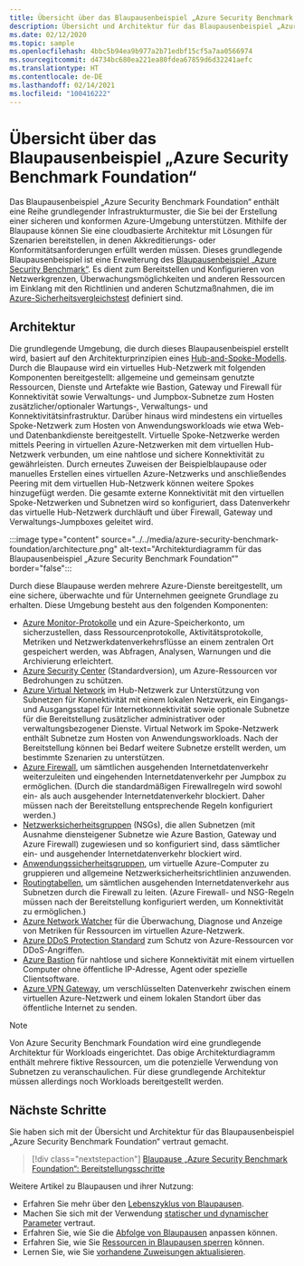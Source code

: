 ```yaml
---
title: Übersicht über das Blaupausenbeispiel „Azure Security Benchmark Foundation“
description: Übersicht und Architektur für das Blaupausenbeispiel „Azure Security Benchmark Foundation“.
ms.date: 02/12/2020
ms.topic: sample
ms.openlocfilehash: 4bbc5b94ea9b977a2b71edbf15cf5a7aa0566974
ms.sourcegitcommit: d4734bc680ea221ea80fdea67859d6d32241aefc
ms.translationtype: HT
ms.contentlocale: de-DE
ms.lasthandoff: 02/14/2021
ms.locfileid: "100416222"
---
```

# <a name="overview-of-the-azure-security-benchmark-foundation-blueprint-sample"></a>Übersicht über das Blaupausenbeispiel „Azure Security Benchmark Foundation“

Das Blaupausenbeispiel „Azure Security Benchmark Foundation“ enthält eine Reihe grundlegender Infrastrukturmuster, die Sie bei der Erstellung einer sicheren und konformen Azure-Umgebung unterstützen. Mithilfe der Blaupause können Sie eine cloudbasierte Architektur mit Lösungen für Szenarien bereitstellen, in denen Akkreditierungs- oder Konformitätsanforderungen erfüllt werden müssen. Dieses grundlegende Blaupausenbeispiel ist eine Erweiterung des [Blaupausenbeispiel „Azure Security Benchmark“](../azure-security-benchmark/index.md). Es dient zum Bereitstellen und Konfigurieren von Netzwerkgrenzen, Überwachungsmöglichkeiten und anderen Ressourcen im Einklang mit den Richtlinien und anderen Schutzmaßnahmen, die im [Azure-Sicherheitsvergleichstest](../../../../security/benchmarks/index.yml) definiert sind.

## <a name="architecture"></a>Architektur

Die grundlegende Umgebung, die durch dieses Blaupausenbeispiel erstellt wird, basiert auf den Architekturprinzipien eines [Hub-and-Spoke-Modells](/azure/architecture/reference-architectures/hybrid-networking/hub-spoke).
Durch die Blaupause wird ein virtuelles Hub-Netzwerk mit folgenden Komponenten bereitgestellt: allgemeine und gemeinsam genutzte Ressourcen, Dienste und Artefakte wie Bastion, Gateway und Firewall für Konnektivität sowie Verwaltungs- und Jumpbox-Subnetze zum Hosten zusätzlicher/optionaler Wartungs-, Verwaltungs- und Konnektivitätsinfrastruktur. Darüber hinaus wird mindestens ein virtuelles Spoke-Netzwerk zum Hosten von Anwendungsworkloads wie etwa Web- und Datenbankdienste bereitgestellt. Virtuelle Spoke-Netzwerke werden mittels Peering in virtuellen Azure-Netzwerken mit dem virtuellen Hub-Netzwerk verbunden, um eine nahtlose und sichere Konnektivität zu gewährleisten. Durch erneutes Zuweisen der Beispielblaupause oder manuelles Erstellen eines virtuellen Azure-Netzwerks und anschließendes Peering mit dem virtuellen Hub-Netzwerk können weitere Spokes hinzugefügt werden. Die gesamte externe Konnektivität mit den virtuellen Spoke-Netzwerken und Subnetzen wird so konfiguriert, dass Datenverkehr das virtuelle Hub-Netzwerk durchläuft und über Firewall, Gateway und Verwaltungs-Jumpboxes geleitet wird.

:::image type="content" source="../../media/azure-security-benchmark-foundation/architecture.png" alt-text="Architekturdiagramm für das Blaupausenbeispiel „Azure Security Benchmark Foundation“" border="false":::

Durch diese Blaupause werden mehrere Azure-Dienste bereitgestellt, um eine sichere, überwachte und für Unternehmen geeignete Grundlage zu erhalten. Diese Umgebung besteht aus den folgenden Komponenten:

- [Azure Monitor-Protokolle](../../../../azure-monitor/platform/data-platform-logs.md) und ein Azure-Speicherkonto, um sicherzustellen, dass Ressourcenprotokolle, Aktivitätsprotokolle, Metriken und Netzwerkdatenverkehrsflüsse an einem zentralen Ort gespeichert werden, was Abfragen, Analysen, Warnungen und die Archivierung erleichtert.
- [Azure Security Center](../../../../security-center/security-center-introduction.md) (Standardversion), um Azure-Ressourcen vor Bedrohungen zu schützen.
- [Azure Virtual Network](../../../../virtual-network/virtual-networks-overview.md) im Hub-Netzwerk zur Unterstützung von Subnetzen für Konnektivität mit einem lokalen Netzwerk, ein Eingangs- und Ausgangsstapel für Internetkonnektivität sowie optionale Subnetze für die Bereitstellung zusätzlicher administrativer oder verwaltungsbezogener Dienste. Virtual Network im Spoke-Netzwerk enthält Subnetze zum Hosten von Anwendungsworkloads. Nach der Bereitstellung können bei Bedarf weitere Subnetze erstellt werden, um bestimmte Szenarien zu unterstützen.
- [Azure Firewall](../../../../firewall/overview.md), um sämtlichen ausgehenden Internetdatenverkehr weiterzuleiten und eingehenden Internetdatenverkehr per Jumpbox zu ermöglichen. (Durch die standardmäßigen Firewallregeln wird sowohl ein- als auch ausgehender Internetdatenverkehr blockiert. Daher müssen nach der Bereitstellung entsprechende Regeln konfiguriert werden.)
- [Netzwerksicherheitsgruppen](../../../../virtual-network/network-security-group-how-it-works.md) (NSGs), die allen Subnetzen (mit Ausnahme diensteigener Subnetze wie Azure Bastion, Gateway und Azure Firewall) zugewiesen und so konfiguriert sind, dass sämtlicher ein- und ausgehender Internetdatenverkehr blockiert wird.
- [Anwendungssicherheitsgruppen](../../../../virtual-network/application-security-groups.md), um virtuelle Azure-Computer zu gruppieren und allgemeine Netzwerksicherheitsrichtlinien anzuwenden.
- [Routingtabellen](../../../../virtual-network/manage-route-table.md), um sämtlichen ausgehenden Internetdatenverkehr aus Subnetzen durch die Firewall zu leiten. (Azure Firewall- und NSG-Regeln müssen nach der Bereitstellung konfiguriert werden, um Konnektivität zu ermöglichen.)
- [Azure Network Watcher](../../../../network-watcher/network-watcher-monitoring-overview.md) für die Überwachung, Diagnose und Anzeige von Metriken für Ressourcen im virtuellen Azure-Netzwerk.
- [Azure DDoS Protection Standard](../../../../ddos-protection/ddos-protection-overview.md) zum Schutz von Azure-Ressourcen vor DDoS-Angriffen.
- [Azure Bastion](../../../../bastion/bastion-overview.md) für nahtlose und sichere Konnektivität mit einem virtuellen Computer ohne öffentliche IP-Adresse, Agent oder spezielle Clientsoftware.
- [Azure VPN Gateway](../../../../vpn-gateway/vpn-gateway-about-vpngateways.md), um verschlüsselten Datenverkehr zwischen einem virtuellen Azure-Netzwerk und einem lokalen Standort über das öffentliche Internet zu senden.

> [!NOTE] 
> Von Azure Security Benchmark Foundation wird eine grundlegende Architektur für Workloads eingerichtet. Das obige Architekturdiagramm enthält mehrere fiktive Ressourcen, um die potenzielle Verwendung von Subnetzen zu veranschaulichen. Für diese grundlegende Architektur müssen allerdings noch Workloads bereitgestellt werden.

## <a name="next-steps"></a>Nächste Schritte

Sie haben sich mit der Übersicht und Architektur für das Blaupausenbeispiel „Azure Security Benchmark Foundation“ vertraut gemacht.

> [!div class="nextstepaction"]
> [Blaupause „Azure Security Benchmark Foundation“: Bereitstellungsschritte](./deploy.md)

Weitere Artikel zu Blaupausen und ihrer Nutzung:

- Erfahren Sie mehr über den [Lebenszyklus von Blaupausen](../../concepts/lifecycle.md).
- Machen Sie sich mit der Verwendung [statischer und dynamischer Parameter](../../concepts/parameters.md) vertraut.
- Erfahren Sie, wie Sie die [Abfolge von Blaupausen](../../concepts/sequencing-order.md) anpassen können.
- Erfahren Sie, wie Sie [Ressourcen in Blaupausen sperren](../../concepts/resource-locking.md) können.
- Lernen Sie, wie Sie [vorhandene Zuweisungen aktualisieren](../../how-to/update-existing-assignments.md).
